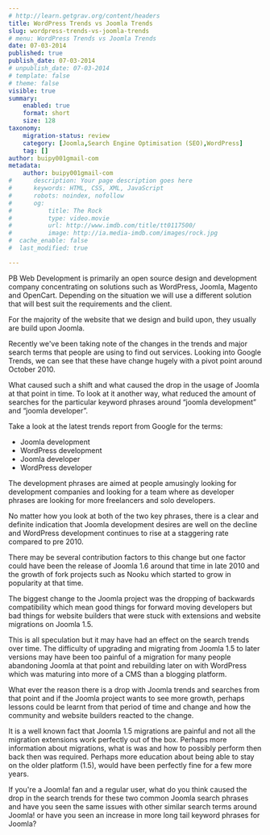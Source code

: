 ```yaml
---
# http://learn.getgrav.org/content/headers
title: WordPress Trends vs Joomla Trends
slug: wordpress-trends-vs-joomla-trends
# menu: WordPress Trends vs Joomla Trends
date: 07-03-2014
published: true
publish_date: 07-03-2014
# unpublish_date: 07-03-2014
# template: false
# theme: false
visible: true
summary:
    enabled: true
    format: short
    size: 128
taxonomy:
    migration-status: review
    category: [Joomla,Search Engine Optimisation (SEO),WordPress]
    tag: []
author: buipy001gmail-com
metadata:
    author: buipy001gmail-com
#      description: Your page description goes here
#      keywords: HTML, CSS, XML, JavaScript
#      robots: noindex, nofollow
#      og:
#          title: The Rock
#          type: video.movie
#          url: http://www.imdb.com/title/tt0117500/
#          image: http://ia.media-imdb.com/images/rock.jpg
#  cache_enable: false
#  last_modified: true

---
```


PB Web Development is primarily an open source design and development company concentrating on solutions such as WordPress, Joomla, Magento and OpenCart. Depending on the situation we will use a different solution that will best suit the requirements and the client.

For the majority of the website that we design and build upon, they usually are build upon Joomla.

Recently we've been taking note of the changes in the trends and major search terms that people are using to find out services. Looking into Google Trends, we can see that these have change hugely with a pivot point around October 2010.

What caused such a shift and what caused the drop in the usage of Joomla at that point in time. To look at it another way, what reduced the amount of searches for the particular keyword phrases around “joomla development” and “joomla developer”.

Take a look at the latest trends report from Google for the terms:

- Joomla development
- WordPress development
- Joomla developer
- WordPress developer

The development phrases are aimed at people amusingly looking for development companies and looking for a team where as developer phrases are looking for more freelancers and solo developers.

No matter how you look at both of the two key phrases, there is a clear and definite indication that Joomla development desires are well on the decline and WordPress development continues to rise at a staggering rate compared to pre 2010.

There may be several contribution factors to this change but one factor could have been the release of Joomla 1.6 around that time in late 2010 and the growth of fork projects such as Nooku which started to grow in popularity at that time.

The biggest change to the Joomla project was the dropping of backwards compatibility which mean good things for forward moving developers but bad things for website builders that were stuck with extensions and website migrations on Joomla 1.5.

This is all speculation but it may have had an effect on the search trends over time. The difficulty of upgrading and migrating from Joomla 1.5 to later versions may have been too painful of a migration for many people abandoning Joomla at that point and rebuilding later on with WordPress which was maturing into more of a CMS than a blogging platform.

What ever the reason there is a drop with Joomla trends and searches from that point and if the Joomla project wants to see more growth, perhaps lessons could be learnt from that period of time and change and how the community and website builders reacted to the change.

It is a well known fact that Joomla 1.5 migrations are painful and not all the migration extensions work perfectly out of the box. Perhaps more information about migrations, what is was and how to possibly perform then back then was required. Perhaps more education about being able to stay on the older platform (1.5), would have been perfectly fine for a few more years.

If you're a Joomla! fan and a regular user, what do you think caused the drop in the search trends for these two common Joomla search phrases and have you seen the same issues with other similar search terms around Joomla! or have you seen an increase in more long tail keyword phrases for Joomla?